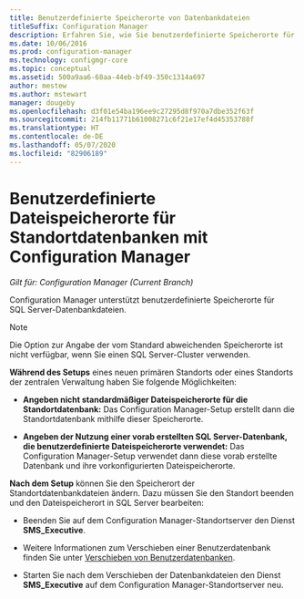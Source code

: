 ```yaml
---
title: Benutzerdefinierte Speicherorte von Datenbankdateien
titleSuffix: Configuration Manager
description: Erfahren Sie, wie Sie benutzerdefinierte Speicherorte für SQL Server-Datenbankdateien angeben.
ms.date: 10/06/2016
ms.prod: configuration-manager
ms.technology: configmgr-core
ms.topic: conceptual
ms.assetid: 500a9aa6-68aa-44eb-bf49-350c1314a697
author: mestew
ms.author: mstewart
manager: dougeby
ms.openlocfilehash: d3f01e54ba196ee9c27295d8f970a7dbe352f63f
ms.sourcegitcommit: 214fb11771b61008271c6f21e17ef4d45353788f
ms.translationtype: HT
ms.contentlocale: de-DE
ms.lasthandoff: 05/07/2020
ms.locfileid: "82906189"
---
```

# <a name="custom-locations-for-configuration-manager-site-database-files"></a>Benutzerdefinierte Dateispeicherorte für Standortdatenbanken mit Configuration Manager

*Gilt für: Configuration Manager (Current Branch)*

 Configuration Manager unterstützt benutzerdefinierte Speicherorte für SQL Server-Datenbankdateien.  

> [!NOTE]  
>  Die Option zur Angabe der vom Standard abweichenden Speicherorte ist nicht verfügbar, wenn Sie einen SQL Server-Cluster verwenden.  

 **Während des Setups** eines neuen primären Standorts oder eines Standorts der zentralen Verwaltung haben Sie folgende Möglichkeiten:  

-   **Angeben nicht standardmäßiger Dateispeicherorte für die Standortdatenbank:** Das Configuration Manager-Setup erstellt dann die Standortdatenbank mithilfe dieser Speicherorte.  

-   **Angeben der Nutzung einer vorab erstellten SQL Server-Datenbank, die benutzerdefinierte Dateispeicherorte verwendet:**  Das Configuration Manager-Setup verwendet dann diese vorab erstellte Datenbank und ihre vorkonfigurierten Dateispeicherorte.  

**Nach dem Setup** können Sie den Speicherort der Standortdatenbankdateien ändern. Dazu müssen Sie den Standort beenden und den Dateispeicherort in SQL Server bearbeiten:  

-   Beenden Sie auf dem Configuration Manager-Standortserver den Dienst **SMS_Executive**.  

-   Weitere Informationen zum Verschieben einer Benutzerdatenbank finden Sie unter [Verschieben von Benutzerdatenbanken](https://docs.microsoft.com/sql/relational-databases/databases/move-user-databases?view=sql-server-2014).  

-   Starten Sie nach dem Verschieben der Datenbankdateien den Dienst **SMS_Executive** auf dem Configuration Manager-Standortserver neu.  
